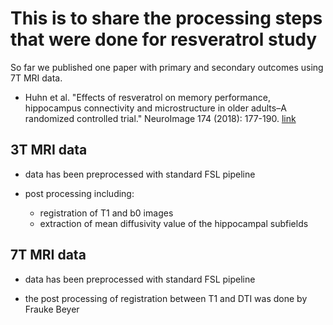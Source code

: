 # This is to share the processing steps that were done for resveratrol study

So far we published one paper with primary and secondary outcomes using 7T MRI data.

- Huhn et al. "Effects of resveratrol on memory performance, hippocampus connectivity and microstructure in older adults–A randomized controlled trial." NeuroImage 174 (2018): 177-190. [link](https://www.sciencedirect.com/science/article/pii/S1053811918302337) 

## 3T MRI data
- data has been preprocessed with standard FSL pipeline

- post processing including:
  + registration of T1 and b0 images
  + extraction of mean diffusivity value of the hippocampal subfields


## 7T MRI data

- data has been preprocessed with standard FSL pipeline

- the post processing of registration between T1 and DTI was done by Frauke Beyer
